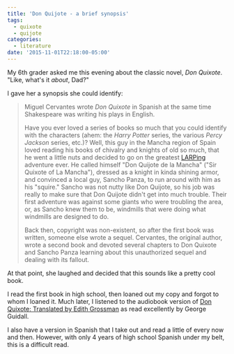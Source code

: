 ```yaml
---
title: 'Don Quijote - a brief synopsis'
tags: 
  - quixote
  - quijote
categories:
  - literature
date: '2015-11-01T22:18:00-05:00'
---
```


My 6th grader asked me this evening about the classic novel, _Don Quixote_. "Like, what's it _about_, Dad?"

I gave her a synopsis she could identify:

> Miguel Cervantes wrote _Don Quixote_ in Spanish at the same time Shakespeare was writing his plays in English.
>
> Have you ever loved a series of books so much that you could identify with the characters (ahem: the _Harry Potter_ series, the various _Percy Jackson_ series, etc.)? Well, this guy in the Mancha region of Spain loved reading his books of chivalry and knights of old so much, that he went a little nuts and decided to go on the greatest [LARPing](https://en.wikipedia.org/wiki/Live_action_role-playing_game) adventure ever. He called himself "Don Quijote de la Mancha" ("Sir Quixote of La Mancha"), dressed as a knight in kinda shining armor, and convinced a local guy, Sancho Panza, to run around with him as his "squire." Sancho was not nutty like Don Quijote, so his job was really to make sure that Don Quijote didn't get into much trouble. Their first adventure was against some giants who were troubling the area, or, as Sancho knew them to be, windmills that were doing what windmills are designed to do.
>
> Back then, copyright was non-existent, so after the first book was written, someone else wrote a sequel. Cervantes, the original author, wrote a second book and devoted several chapters to Don Quixote and Sancho Panza learning about this unauthorized sequel and dealing with its fallout.

At that point, she laughed and decided that this sounds like a pretty cool book.

I read the first book in high school, then loaned out my copy and forgot to whom I loaned it. Much later, I listened to the audiobook version of [Don Quixote: Translated by Edith Grossman](http://www.amazon.com/gp/product/1501259172/) as read excellently by George Guidall.

I also have a version in Spanish that I take out and read a little of every now and then. However, with only 4 years of high school Spanish under my belt, this is a difficult read.
